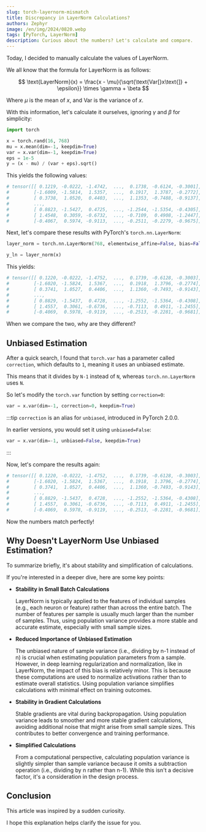 ```yaml
---
slug: torch-layernorm-mismatch
title: Discrepancy in LayerNorm Calculations?
authors: Zephyr
image: /en/img/2024/0820.webp
tags: [PyTorch, LayerNorm]
description: Curious about the numbers? Let's calculate and compare.
---
```


Today, I decided to manually calculate the values of LayerNorm.

<!-- truncate -->

We all know that the formula for LayerNorm is as follows:

$$
\text{LayerNorm}(x) = \frac{x - \mu}{\sqrt{\text{Var[}x\text{]} + \epsilon}} \times \gamma + \beta
$$

Where $\mu$ is the mean of $x$, and $\text{Var}$ is the variance of $x$.

With this information, let's calculate it ourselves, ignoring $\gamma$ and $\beta$ for simplicity:

```python
import torch

x = torch.rand(16, 768)
mu = x.mean(dim=-1, keepdim=True)
var = x.var(dim=-1, keepdim=True)
eps = 1e-5
y = (x - mu) / (var + eps).sqrt()
```

This yields the following values:

```python
# tensor([[ 0.1219, -0.0222, -1.4742,  ...,  0.1738, -0.6124, -0.3001],
#         [-1.6009, -1.5814,  1.5357,  ...,  0.1917,  1.3787, -0.2772],
#         [ 0.3738,  1.0520,  0.4403,  ...,  1.1353, -0.7488, -0.9137],
#         ...,
#         [ 0.8823, -1.5427,  0.4725,  ..., -1.2544, -1.5354, -0.4305],
#         [ 1.4548,  0.3059, -0.6732,  ..., -0.7109,  0.4908, -1.2447],
#         [-0.4067,  0.5974, -0.9113,  ..., -0.2511, -0.2279, -0.9675]])
```

Next, let's compare these results with PyTorch's `torch.nn.LayerNorm`:

```python
layer_norm = torch.nn.LayerNorm(768, elementwise_affine=False, bias=False)

y_ln = layer_norm(x)
```

This yields:

```python
# tensor([[ 0.1220, -0.0222, -1.4752,  ...,  0.1739, -0.6128, -0.3003],
#         [-1.6020, -1.5824,  1.5367,  ...,  0.1918,  1.3796, -0.2774],
#         [ 0.3741,  1.0527,  0.4406,  ...,  1.1360, -0.7493, -0.9143],
#         ...,
#         [ 0.8829, -1.5437,  0.4728,  ..., -1.2552, -1.5364, -0.4308],
#         [ 1.4557,  0.3061, -0.6736,  ..., -0.7113,  0.4911, -1.2455],
#         [-0.4069,  0.5978, -0.9119,  ..., -0.2513, -0.2281, -0.9681]])
```

When we compare the two, why are they different?

## Unbiased Estimation

After a quick search, I found that `torch.var` has a parameter called `correction`, which defaults to `1`, meaning it uses an unbiased estimate.

This means that it divides by `N-1` instead of `N`, whereas `torch.nn.LayerNorm` uses `N`.

So let's modify the `torch.var` function by setting `correction=0`:

```python
var = x.var(dim=-1, correction=0, keepdim=True)
```

:::tip
`correction` is an alias for `unbiased`, introduced in PyTorch 2.0.0.

In earlier versions, you would set it using `unbiased=False`:

```python
var = x.var(dim=-1, unbiased=False, keepdim=True)
```

:::

Now, let's compare the results again:

```python
# tensor([[ 0.1220, -0.0222, -1.4752,  ...,  0.1739, -0.6128, -0.3003],
#         [-1.6020, -1.5824,  1.5367,  ...,  0.1918,  1.3796, -0.2774],
#         [ 0.3741,  1.0527,  0.4406,  ...,  1.1360, -0.7493, -0.9143],
#         ...,
#         [ 0.8829, -1.5437,  0.4728,  ..., -1.2552, -1.5364, -0.4308],
#         [ 1.4557,  0.3061, -0.6736,  ..., -0.7113,  0.4911, -1.2455],
#         [-0.4069,  0.5978, -0.9119,  ..., -0.2513, -0.2281, -0.9681]])
```

Now the numbers match perfectly!

## Why Doesn't LayerNorm Use Unbiased Estimation?

To summarize briefly, it's about stability and simplification of calculations.

If you're interested in a deeper dive, here are some key points:

- **Stability in Small Batch Calculations**

  LayerNorm is typically applied to the features of individual samples (e.g., each neuron or feature) rather than across the entire batch. The number of features per sample is usually much larger than the number of samples. Thus, using population variance provides a more stable and accurate estimate, especially with small sample sizes.

- **Reduced Importance of Unbiased Estimation**

  The unbiased nature of sample variance (i.e., dividing by n-1 instead of n) is crucial when estimating population parameters from a sample. However, in deep learning regularization and normalization, like in LayerNorm, the impact of this bias is relatively minor. This is because these computations are used to normalize activations rather than to estimate overall statistics. Using population variance simplifies calculations with minimal effect on training outcomes.

- **Stability in Gradient Calculations**

  Stable gradients are vital during backpropagation. Using population variance leads to smoother and more stable gradient calculations, avoiding additional noise that might arise from small sample sizes. This contributes to better convergence and training performance.

- **Simplified Calculations**

  From a computational perspective, calculating population variance is slightly simpler than sample variance because it omits a subtraction operation (i.e., dividing by n rather than n-1). While this isn't a decisive factor, it's a consideration in the design process.

## Conclusion

This article was inspired by a sudden curiosity.

I hope this explanation helps clarify the issue for you.
